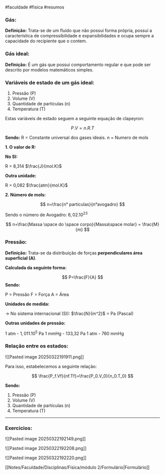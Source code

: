 #faculdade #fisica #resumos
### Gás:

**Definição:** Trata-se de um fluido que não possui forma própria, possui a característica de compressibilidade e expansibilidades e ocupa sempre a capacidade do recipiente que o contem.

### Gás ideal:

**Definição:** É um gás que possui comportamento regular e que pode ser descrito por modelos matemáticos simples.

### Variáveis de estado de um gás ideal:

1. Pressão (P)
2. Volume (V)
3. Quantidade de partículas (n)
4. Temperatura (T)

Estas variáveis de estado seguem a seguinte  equação de clapeyron:

$$
P.V =n.R.T
$$

**Sendo:**
R = Constante universal dos gases ideais.
n = Numero de mols

**1. O valor de R:**

**No SI:**

R = 8,314 $\frac{J}{mol.K}$

**Outra unidade:**

R = 0,082 $\frac{atm}{mol.K}$

**2. Número de mols:**

$$
n=\frac{n° particulas}{n°avogadro}
$$

Sendo o número de Avogadro: $6,02.10^{23}$


$$
n=\frac{Massa \space do \space corpo}{Massa\space molar} = \frac{M}{m}
$$

### Pressão:

**Definição:** Trata-se da distribuição de forças **perpendiculares área superficial (A)**.

**Calculada da seguinte forma:**

$$
P=\frac{F}{A}
$$
**Sendo:**

P = Pressão
F = Força
A = Área

**Unidades de medida:**

→ No sistema internacional (SI): $\frac{N}{m^2}$ = Pa (Pascal)

**Outras unidades de pressão:**

1 atm - $1,011.10^5$ Pa
1 mmHg - 133,32 Pa
1 atm - 760 mmHg

### Relação entre os estados:

![[Pasted image 20250322191911.png]]

Para isso, estabelecemos a seguinte relação:


$$
\frac{P_f.Vf}{nf.Tf}=\frac{P_0.V_0}{n_0.T_0}
$$


**Sendo:**
1. Pressão (P)
2. Volume (V)
3. Quantidade de partículas (n)
4. Temperatura (T)


___

### Exercicios:


![[Pasted image 20250322192149.png]]


![[Pasted image 20250322192208.png]]

![[Pasted image 20250322192220.png]]

[[Notes/Faculdade/Disciplinas/Física/módulo 2/Formulário|Formulário]]
